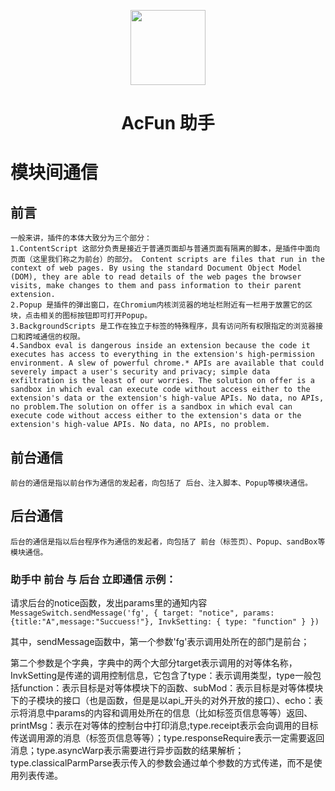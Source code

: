 <p align="center">
<img src="https://i.loli.net/2020/05/28/2k8dPLiGEZNHjny.png" width="120">
</p>
<h1 align="center">AcFun 助手</h1>

# 模块间通信
## 前言
    一般来讲，插件的本体大致分为三个部分：
    1.ContentScript 这部分负责是接近于普通页面却与普通页面有隔离的脚本，是插件中面向页面（这里我们称之为前台）的部分。 Content scripts are files that run in the context of web pages. By using the standard Document Object Model (DOM), they are able to read details of the web pages the browser visits, make changes to them and pass information to their parent extension.
    2.Popup 是插件的弹出窗口，在Chromium内核浏览器的地址栏附近有一栏用于放置它的区块，点击相关的图标按钮即可打开Popup。 
    3.BackgroundScripts 是工作在独立于标签的特殊程序，具有访问所有权限指定的浏览器接口和跨域通信的权限。
    4.Sandbox eval is dangerous inside an extension because the code it executes has access to everything in the extension's high-permission environment. A slew of powerful chrome.* APIs are available that could severely impact a user's security and privacy; simple data exfiltration is the least of our worries. The solution on offer is a sandbox in which eval can execute code without access either to the extension's data or the extension's high-value APIs. No data, no APIs, no problem.The solution on offer is a sandbox in which eval can execute code without access either to the extension's data or the extension's high-value APIs. No data, no APIs, no problem.
## 前台通信
    前台的通信是指以前台作为通信的发起者，向包括了 后台、注入脚本、Popup等模块通信。
## 后台通信
    后台的通信是指以后台程序作为通信的发起者，向包括了 前台（标签页）、Popup、sandBox等模块通信。


### 助手中 前台 与 后台 立即通信 示例：
请求后台的notice函数，发出params里的通知内容
`
    MessageSwitch.sendMessage('fg', { target: "notice", params: {title:"A",message:"Succuess!"}, InvkSetting: { type: "function" } })
`

其中，sendMessage函数中，第一个参数'fg'表示调用处所在的部门是前台；

第二个参数是个字典，字典中的两个大部分target表示调用的对等体名称，InvkSetting是传递的调用控制信息，它包含了type：表示调用类型，type一般包括function：表示目标是对等体模块下的函数、subMod：表示目标是对等体模块下的子模块的接口（也是函数，但是是以api_开头的对外开放的接口）、echo：表示将消息中params的内容和调用处所在的信息（比如标签页信息等等）返回、printMsg：表示在对等体的控制台中打印消息;type.receipt表示会向调用的目标传送调用源的消息（标签页信息等等）；type.responseRequire表示一定需要返回消息；type.asyncWarp表示需要进行异步函数的结果解析；type.classicalParmParse表示传入的参数会通过单个参数的方式传递，而不是使用列表传递。